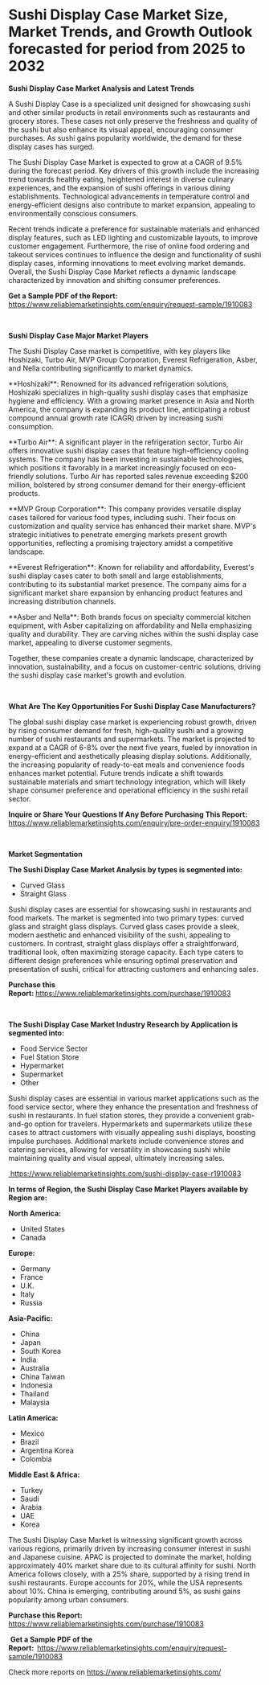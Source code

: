 <p><h1>Sushi Display Case Market Size, Market Trends, and Growth Outlook forecasted for period from 2025 to 2032</h1></p><p><strong>Sushi Display Case Market Analysis and Latest Trends</strong></p>
<p><p>A Sushi Display Case is a specialized unit designed for showcasing sushi and other similar products in retail environments such as restaurants and grocery stores. These cases not only preserve the freshness and quality of the sushi but also enhance its visual appeal, encouraging consumer purchases. As sushi gains popularity worldwide, the demand for these display cases has surged.</p><p>The Sushi Display Case Market is expected to grow at a CAGR of 9.5% during the forecast period. Key drivers of this growth include the increasing trend towards healthy eating, heightened interest in diverse culinary experiences, and the expansion of sushi offerings in various dining establishments. Technological advancements in temperature control and energy-efficient designs also contribute to market expansion, appealing to environmentally conscious consumers.</p><p>Recent trends indicate a preference for sustainable materials and enhanced display features, such as LED lighting and customizable layouts, to improve customer engagement. Furthermore, the rise of online food ordering and takeout services continues to influence the design and functionality of sushi display cases, informing innovations to meet evolving market demands. Overall, the Sushi Display Case Market reflects a dynamic landscape characterized by innovation and shifting consumer preferences.</p></p>
<p><strong>Get a Sample PDF of the Report:&nbsp;</strong> <a href="https://www.reliablemarketinsights.com/enquiry/request-sample/1910083?utm_campaign=3586&utm_medium=2&utm_source=Github&utm_content=ia&utm_term=10042025&utm_id=sushi-display-case">https://www.reliablemarketinsights.com/enquiry/request-sample/1910083</a></p>
<p>&nbsp;</p>
<p><strong>Sushi Display Case Major Market Players</strong></p>
<p><p>The Sushi Display Case market is competitive, with key players like Hoshizaki, Turbo Air, MVP Group Corporation, Everest Refrigeration, Asber, and Nella contributing significantly to market dynamics.</p><p>**Hoshizaki**: Renowned for its advanced refrigeration solutions, Hoshizaki specializes in high-quality sushi display cases that emphasize hygiene and efficiency. With a growing market presence in Asia and North America, the company is expanding its product line, anticipating a robust compound annual growth rate (CAGR) driven by increasing sushi consumption.</p><p>**Turbo Air**: A significant player in the refrigeration sector, Turbo Air offers innovative sushi display cases that feature high-efficiency cooling systems. The company has been investing in sustainable technologies, which positions it favorably in a market increasingly focused on eco-friendly solutions. Turbo Air has reported sales revenue exceeding $200 million, bolstered by strong consumer demand for their energy-efficient products.</p><p>**MVP Group Corporation**: This company provides versatile display cases tailored for various food types, including sushi. Their focus on customization and quality service has enhanced their market share. MVP's strategic initiatives to penetrate emerging markets present growth opportunities, reflecting a promising trajectory amidst a competitive landscape.</p><p>**Everest Refrigeration**: Known for reliability and affordability, Everest's sushi display cases cater to both small and large establishments, contributing to its substantial market presence. The company aims for a significant market share expansion by enhancing product features and increasing distribution channels.</p><p>**Asber and Nella**: Both brands focus on specialty commercial kitchen equipment, with Asber capitalizing on affordability and Nella emphasizing quality and durability. They are carving niches within the sushi display case market, appealing to diverse customer segments.</p><p>Together, these companies create a dynamic landscape, characterized by innovation, sustainability, and a focus on customer-centric solutions, driving the sushi display case market's growth and evolution.</p></p>
<p>&nbsp;</p>
<p><strong>What Are The Key Opportunities For Sushi Display Case Manufacturers?</strong></p>
<p><p>The global sushi display case market is experiencing robust growth, driven by rising consumer demand for fresh, high-quality sushi and a growing number of sushi restaurants and supermarkets. The market is projected to expand at a CAGR of 6-8% over the next five years, fueled by innovation in energy-efficient and aesthetically pleasing display solutions. Additionally, the increasing popularity of ready-to-eat meals and convenience foods enhances market potential. Future trends indicate a shift towards sustainable materials and smart technology integration, which will likely shape consumer preference and operational efficiency in the sushi retail sector.</p></p>
<p><strong>Inquire or Share Your Questions If Any Before Purchasing This Report:</strong> <a href="https://www.reliablemarketinsights.com/enquiry/pre-order-enquiry/1910083?utm_campaign=3586&utm_medium=2&utm_source=Github&utm_content=ia&utm_term=10042025&utm_id=sushi-display-case">https://www.reliablemarketinsights.com/enquiry/pre-order-enquiry/1910083</a></p>
<p>&nbsp;</p>
<p><strong>Market Segmentation</strong></p>
<p><strong>The Sushi Display Case Market Analysis by types is segmented into:</strong></p>
<p><ul><li>Curved Glass</li><li>Straight Glass</li></ul></p>
<p><p>Sushi display cases are essential for showcasing sushi in restaurants and food markets. The market is segmented into two primary types: curved glass and straight glass displays. Curved glass cases provide a sleek, modern aesthetic and enhanced visibility of the sushi, appealing to customers. In contrast, straight glass displays offer a straightforward, traditional look, often maximizing storage capacity. Each type caters to different design preferences while ensuring optimal preservation and presentation of sushi, critical for attracting customers and enhancing sales.</p></p>
<p><strong>Purchase this Report:&nbsp;</strong><a href="https://www.reliablemarketinsights.com/purchase/1910083?utm_campaign=3586&utm_medium=2&utm_source=Github&utm_content=ia&utm_term=10042025&utm_id=sushi-display-case">https://www.reliablemarketinsights.com/purchase/1910083</a></p>
<p>&nbsp;</p>
<p><strong>The Sushi Display Case Market Industry Research by Application is segmented into:</strong></p>
<p><ul><li>Food Service Sector</li><li>Fuel Station Store</li><li>Hypermarket</li><li>Supermarket</li><li>Other</li></ul></p>
<p><p>Sushi display cases are essential in various market applications such as the food service sector, where they enhance the presentation and freshness of sushi in restaurants. In fuel station stores, they provide a convenient grab-and-go option for travelers. Hypermarkets and supermarkets utilize these cases to attract customers with visually appealing sushi displays, boosting impulse purchases. Additional markets include convenience stores and catering services, allowing for versatility in showcasing sushi while maintaining quality and visual appeal, ultimately increasing sales.</p></p>
<p><a href="https://www.reliablemarketinsights.com/sushi-display-case-r1910083?utm_campaign=3586&utm_medium=2&utm_source=Github&utm_content=ia&utm_term=10042025&utm_id=sushi-display-case">&nbsp;https://www.reliablemarketinsights.com/sushi-display-case-r1910083</a></p>
<p><strong>In terms of Region, the Sushi Display Case Market Players available by Region are:</strong></p>
<p>
    <p> <strong> North America: </strong>
        <ul>
            <li>United States</li>
            <li>Canada</li>
        </ul>
        </p> 
    <p> <strong> Europe: </strong>
        <ul>
            <li>Germany</li>
            <li>France</li>
            <li>U.K.</li>
            <li>Italy</li>
            <li>Russia</li>
        </ul>
        </p> 
    <p> <strong> Asia-Pacific: </strong>
        <ul>
            <li>China</li>
            <li>Japan</li>
            <li>South Korea</li>
            <li>India</li>
            <li>Australia</li>
            <li>China Taiwan</li>
            <li>Indonesia</li>
            <li>Thailand</li>
            <li>Malaysia</li>
        </ul>
        </p> 
    <p> <strong> Latin America: </strong>
        <ul>
            <li>Mexico</li>
            <li>Brazil</li>
            <li>Argentina Korea</li>
            <li>Colombia</li>
        </ul>
        </p> 
    <p> <strong> Middle East & Africa: </strong>
        <ul>
            <li>Turkey</li>
            <li>Saudi</li>
            <li>Arabia</li>
            <li>UAE</li>
            <li>Korea</li>
        </ul>
    </p>
    </p>
<p><p>The Sushi Display Case Market is witnessing significant growth across various regions, primarily driven by increasing consumer interest in sushi and Japanese cuisine. APAC is projected to dominate the market, holding approximately 40% market share due to its cultural affinity for sushi. North America follows closely, with a 25% share, supported by a rising trend in sushi restaurants. Europe accounts for 20%, while the USA represents about 10%. China is emerging, contributing around 5%, as sushi gains popularity among urban consumers.</p></p>
<p><strong>Purchase this Report: </strong><a href="https://www.reliablemarketinsights.com/purchase/1910083?utm_campaign=3586&utm_medium=2&utm_source=Github&utm_content=ia&utm_term=10042025&utm_id=sushi-display-case">https://www.reliablemarketinsights.com/purchase/1910083</a></p>
<p>&nbsp;<strong>Get a Sample PDF of the Report:&nbsp;&nbsp;</strong><a href="https://www.reliablemarketinsights.com/enquiry/request-sample/1910083?utm_campaign=3586&utm_medium=2&utm_source=Github&utm_content=ia&utm_term=10042025&utm_id=sushi-display-case">https://www.reliablemarketinsights.com/enquiry/request-sample/1910083</a></p>
<p><strong></strong></p>
<p>Check more reports on <a href="https://www.reliablemarketinsights.com/?utm_campaign=3586&utm_medium=2&utm_source=Github&utm_content=ia&utm_term=10042025&utm_id=sushi-display-case">https://www.reliablemarketinsights.com/</a></p>